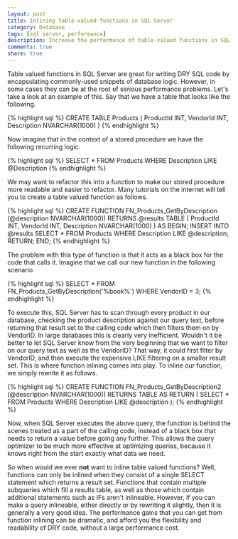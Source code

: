 ```yaml
---
layout: post
title: Inlining table-valued functions in SQL Server
category: Database
tags: [sql server, performance]
description: Increase the performance of table-valued functions in SQL Server with inlining.
comments: true
share: true
---
```


Table valued functions in SQL Server are great for writing DRY SQL code by encapsulating commonly-used snippets of database logic. However, in some cases they can be at the root of serious performance problems. Let's take a look at an example of this. Say that we have a table that looks like the following.

{% highlight sql %}
CREATE TABLE Products
(
	ProductId INT,
	VendorId INT,
	Description NVARCHAR(1000)
)
{% endhighlight %}

Now imagine that in the context of a stored procedure we have the following recurring logic.

{% highlight sql %}
SELECT *
FROM Products
WHERE Description LIKE @Description
{% endhighlight %}

We may want to refactor this into a function to make our stored procedure more readable and easier to refactor. Many tutorials on the internet will tell you to create a table valued function as follows.

{% highlight sql %}
CREATE FUNCTION FN_Products_GetByDescription (@description NVARCHAR(1000))
RETURNS @results TABLE
(
	ProductId INT,
	VendorId INT,
	Description NVARCHAR(1000)
)
AS
BEGIN;
	INSERT INTO @results
	SELECT *
	FROM Products
	WHERE Description LIKE @description;
	RETURN;
END;
{% endhighlight %}

The problem with this type of function is that it acts as a black box for the code that calls it. Imagine that we call our new function in the following scenario. 

{% highlight sql %}
SELECT *
FROM FN_Products_GetByDescription('%book%')
WHERE VendorID = 3;
{% endhighlight %}

To execute this, SQL Server has to scan through every product in our database, checking the product description against our query text, before returning that result set to the calling code which then filters them on by VendorID. In large databases this is clearly very inefficient. Wouldn't it be better to let SQL Server know from the very beginning that we want to filter on our query text as well as the VendorID? That way, it could first filter by VendorID, and then execute the expensive LIKE filtering on a smaller result set. 
This is where function inlining comes into play. To inline our function, we simply rewrite it as follows.

{% highlight sql %}
CREATE FUNCTION FN_Products_GetByDescription2 (@description NVARCHAR(1000))
RETURNS TABLE
AS
RETURN
(
	SELECT *
	FROM Products
	WHERE Description LIKE @description
);
{% endhighlight %}

Now, when SQL Server executes the above query, the function is behind the scenes treated as a part of the calling code, instead of a black box that needs to return a value before going any further. This allows the query optimizer to be much more effective at optimizing queries, because it knows right from the start exactly what data we need.

So when would we ever **not** want to inline table valued functions? Well, functions can only be inlined when they consist of a single SELECT statement which returns a result set. Functions that contain multiple subqueries which fill a results table, as well as those which contain additional statements such as IFs aren't inlineable. However, if you can make a query inlineable, either directly or by rewriting it slightly, then it is generally a very good idea. The performance gains that you can get from function inlining can be dramatic, and afford you the flexibility and readability of DRY code, without a large performance cost.
